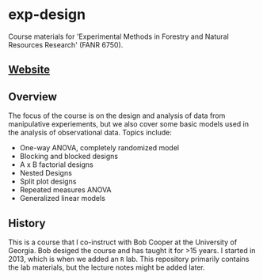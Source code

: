 # exp-design
Course materials for 'Experimental Methods in Forestry and Natural
Resources Research' (FANR 6750). 

## [Website](https://rbchan.github.io/exp-design/)


## Overview
The focus of the course is on the design and analysis of data from manipulative experiements, but we also cover some basic models used in the analysis of observational data. Topics include:

* One-way ANOVA, completely randomized model
* Blocking and blocked designs	
* A x B factorial designs
* Nested Designs
* Split plot designs
* Repeated measures ANOVA	
* Generalized linear models


## History
This is a course that I co-instruct with Bob Cooper at the University
of Georgia. Bob desiged the course and has taught it for >15 years. I
started in 2013, which is when we added an `R` lab. This repository
primarily contains the lab materials, but the lecture notes might be
added later. 




